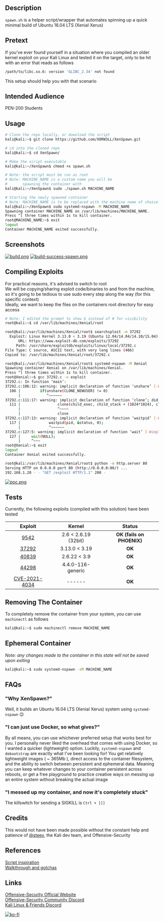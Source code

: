 ## Description
`spawn.sh` is a helper script/wrapper that automates spinning up a quick minimal build of Ubuntu 16.04 LTS (Xenial Xerus)

## Pretext
If you've ever found yourself in a situation where you compiled an older kernel exploit on your Kali Linux and tested it on the target, only to be hit with an error that reads as follows
```sh
/path/to/libc.so.6: version 'GLIBC_2.34' not found
```

This setup should help you with that scenario

## Intended Audience
PEN-200 Students

## Usage
```sh
# Clone the repo locally, or download the script
kali@kali:~$ git clone https://github.com/X0RW3LL/XenSpawn.git

# cd into the cloned repo
kali@kali:~$ cd XenSpawn/

# Make the script executable
kali@kali:~/XenSpawn$ chmod +x spawn.sh

# Note: the script must be run as root
# Note: MACHINE_NAME is a custom name you will be
#       spawning the container with
kali@kali:~/XenSpawn$ sudo ./spawn.sh MACHINE_NAME

# Starting the newly spawned container
# Note: MACHINE_NAME is to be replaced with the machine name of choice
kali@kali:~/XenSpawn$ sudo systemd-nspawn -M MACHINE_NAME
Spawning container MACHINE_NAME on /var/lib/machines/MACHINE_NAME.
Press ^] three times within 1s to kill container.
root@MACHINE_NAME:~$ exit
logout
Container MACHINE_NAME exited successfully.
```

## Screenshots
[![build.png](https://i.postimg.cc/kXvzX20P/build.png)](https://postimg.cc/4mnBWx4W)
[![build-success-spawn.png](https://i.postimg.cc/TY6B6VHc/build-success-spawn.png)](https://postimg.cc/s1TTPhzB)

## Compiling Exploits
For practical reasons, it's advised to switch to root\
We will be copying/sharing exploit code/binaries to and from the machine, so it's going to be tedious to use sudo every step along the way (for this specific context)\
Ideally, we want to keep the files on the containers root directory for easy access
```sh
# Note: I edited the prompt to show $ instead of # for visibility
root@kali:~$ cd /var/lib/machines/Xenial/root

root@kali:/var/lib/machines/Xenial/root$ searchsploit -m 37292   
  Exploit: Linux Kernel 3.13.0 < 3.19 (Ubuntu 12.04/14.04/14.10/15.04) - 'overlayfs' Local Privilege Escalation
      URL: https://www.exploit-db.com/exploits/37292
     Path: /usr/share/exploitdb/exploits/linux/local/37292.c
File Type: C source, ASCII text, with very long lines (466)
Copied to: /var/lib/machines/Xenial/root/37292.c

root@kali:/var/lib/machines/Xenial/root$ systemd-nspawn -M Xenial
Spawning container Xenial on /var/lib/machines/Xenial.
Press ^] three times within 1s to kill container.
root@Xenial:~$ gcc 37292.c -o exploit
37292.c: In function ‘main’:
37292.c:106:12: warning: implicit declaration of function ‘unshare’ [-Wimplicit-function-declaration]
  106 |         if(unshare(CLONE_NEWUSER) != 0)
      |            ^~~~~~~
37292.c:111:17: warning: implicit declaration of function ‘clone’; did you mean ‘close’? [-Wimplicit-function-declaration]
  111 |                 clone(child_exec, child_stack + (1024*1024), clone_flags, NULL);
      |                 ^~~~~
      |                 close
37292.c:117:13: warning: implicit declaration of function ‘waitpid’ [-Wimplicit-function-declaration]
  117 |             waitpid(pid, &status, 0);
      |             ^~~~~~~
37292.c:127:5: warning: implicit declaration of function ‘wait’ [-Wimplicit-function-declaration]
  127 |     wait(NULL);
      |     ^~~~
root@Xenial:~$ exit
logout
Container Xenial exited successfully.

root@kali:/var/lib/machines/Xenial/root$ python -m http.server 80
Serving HTTP on 0.0.0.0 port 80 (http://0.0.0.0:80/) ...
192.168.1.20 - - "GET /exploit HTTP/1.1" 200 -
```

[![poc.png](https://i.postimg.cc/VvZRdbcD/poc.png)](https://postimg.cc/2LvvtyyZ)

## Tests

Currently, the following exploits (compiled with this solution) have been tested

|Exploit|Kernel|Status|
|:--:|:--:|:--:|
|[9542](https://www.exploit-db.com/exploits/9542)|2.6 < 2.6.19 (32bit)|**OK (fails on PHOENIX)**|
|[37292](https://www.exploit-db.com/exploits/37292)|3.13.0 < 3.19|**OK**|
|[40839](https://www.exploit-db.com/exploits/40839)|2.6.22 < 3.9|**OK**|
|[44298](https://www.exploit-db.com/exploits/44298)|4.4.0-116-generic|**OK**|
|[CVE-2021-4034](https://github.com/berdav/CVE-2021-4034)|------|**OK**|

## Removing The Container
To completely remove the container from your system, you can use `machinectl` as follows
```sh
kali@kali:~$ sudo machinectl remove MACHINE_NAME
```

## Ephemeral Container
*Note: any changes made to the container in this state will not be saved upon exiting*
```sh
kali@kali:~$ sudo systemd-nspawn -xM MACHINE_NAME
```

## FAQs

### "Why XenSpawn?"
Well, it builds an Ubuntu 16.04 LTS (Xenial Xerus) system using `systemd-nspawn` :wink:

### "I can just use Docker, so what gives?"
By all means, you can use whichever preferred setup that works best for you. I personally never liked the overhead that comes with using Docker, so I wanted a quicker (lightweight) option. Luckily, `systemd-nspawn` and `debootstrap` are exactly what I've been looking for! You get relatively lightweight images ( ~ 365Mb ), direct access to the container filesystem, and the ability to switch between persistent and ephemeral data. Meaning you can keep whatever changes to your container persistent across reboots, or get a free playground to practice creative ways on messing up an entire system without breaking the actual image

### "I messed up my container, and now it's completely stuck"
The killswitch for sending a SIGKILL is `Ctrl + ]]]`

## Credits
This would not have been made possible without the constant help and patience of [@steev](https://gitlab.com/steev), the Kali dev team, and Offensive-Security

## References
[Script inspiration](https://gist.github.com/sfan5/52aa53f5dca06ac3af30455b203d3404)\
[Walkthrough and gotchas](https://medium.com/@huljar/setting-up-containers-with-systemd-nspawn-b719cff0fb8d)

## Links
[Offensive-Security Official Website](https://www.offensive-security.com)\
[Offensive-Security Community Discord](https://offs.ec/discord)\
[Kali Linux & Friends Discord](https://discord.kali.org)

[![ko-fi](https://ko-fi.com/img/githubbutton_sm.svg)](https://ko-fi.com/F1F3EFYS1)
